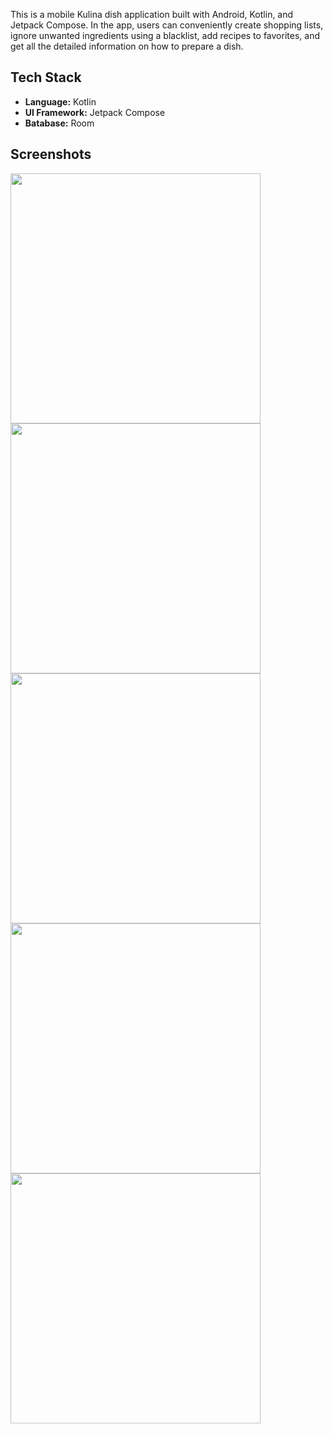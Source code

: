 This is a mobile Kulina dish application built with Android, Kotlin, and Jetpack Compose.
In the app, users can conveniently create shopping lists, ignore unwanted ingredients using a blacklist, add recipes to favorites, and get all the detailed information on how to prepare a dish.
## Tech Stack

- **Language:** Kotlin
- **UI Framework:** Jetpack Compose
- **Batabase:** Room

## Screenshots

<img src="https://github.com/user-attachments/assets/3ae8f549-fc0e-4035-acb7-d5e3ecba84f6" width="400" >

<img src="https://github.com/user-attachments/assets/609be8fd-3a3a-49bd-bf2f-34f055d633d7" width="400" >

<img src="https://github.com/user-attachments/assets/51f7f585-1071-4d1c-a013-85eae77cb303" width="400" >

<img src="https://github.com/user-attachments/assets/bd580c56-24fe-4e4a-8cf7-2bcde41b375c" width="400" >

<img src="https://github.com/user-attachments/assets/16a3f78a-d3bf-4a70-ac14-451c71b3c10d" width="400" >




